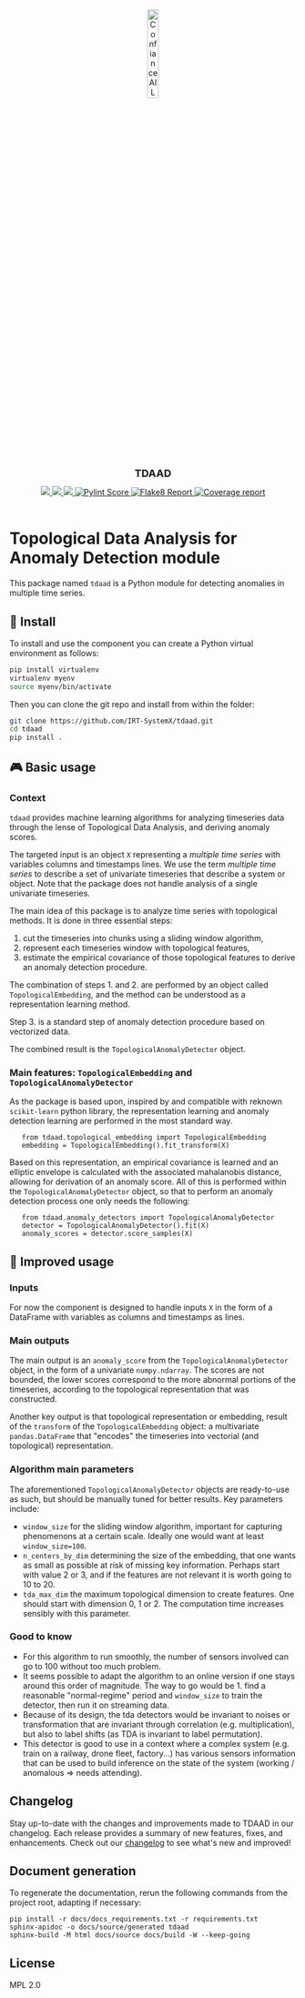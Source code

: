 
<div align="center">
	<img src="_static/Logo_ConfianceAI.png" width="20%" alt="ConfianceAI Logo" />
    <h1 style="font-size: large; font-weight: bold;">TDAAD</h1>
</div>

<div align="center">
    <a href="#">
        <img src="https://img.shields.io/badge/Python-3.12-efefef">
    </a>
    <a href="#">
        <img src="https://img.shields.io/badge/Python-3.13-efefef">
    </a>
    <a href="#">
        <img src="https://img.shields.io/badge/License-MPL-2">
    </a>
    <a href="_static/pylint/pylint.txt">
        <img src="_static/pylint/pylint.svg" alt="Pylint Score">
    </a>
    <a href="_static/flake8/index.html">
        <img src="_static/flake8/flake8.svg" alt="Flake8 Report">
    </a>
	<a href="_static/coverage/index.html">
        <img src="_static/coverage/coverage.svg" alt="Coverage report">
    </a>


</div>
<br>

# Topological Data Analysis for Anomaly Detection module

This package named `tdaad` is a Python module for detecting anomalies in multiple time series.

## 🚀 Install

To install and use the component you can create a Python virtual environment as follows:
```bash
pip install virtualenv
virtualenv myenv
source myenv/bin/activate
```

Then you can clone the git repo and install from within the folder:
```bash
git clone https://github.com/IRT-SystemX/tdaad.git
cd tdaad
pip install .
```

## 🎮 Basic usage

### Context

`tdaad` provides machine learning algorithms for analyzing timeseries data through the lense of Topological Data
Analysis, and deriving anomaly scores.

The targeted input is an object `X` representing a _multiple time series_ with variables columns and timestamps lines.
We use the term _multiple time series_ to describe a set of univariate timeseries that describe a system or object.
Note that the package does not handle analysis of a single univariate timeseries.

The main idea of this package is to analyze time series with topological methods. It is done in three essential steps:

1. cut the timeseries into chunks using a sliding window algorithm,
2. represent each timeseries window with topological features,
3. estimate the empirical covariance of those topological features to derive an anomaly detection procedure.

The combination of steps 1. and 2. are performed by an object called `TopologicalEmbedding`,
and the method can be understood as a representation learning method.

Step 3. is a standard step of anomaly detection procedure based on vectorized data.

The combined result is the `TopologicalAnomalyDetector` object.


### Main features: `TopologicalEmbedding` and `TopologicalAnomalyDetector`

As the package is based upon, inspired by and compatible with reknown `scikit-learn`
python library, the representation learning and anomaly detection learning are performed in the most standard way.

```
   from tdaad.topological_embedding import TopologicalEmbedding
   embedding = TopologicalEmbedding().fit_transform(X)
```

Based on this representation, an empirical covariance is learned and an
elliptic envelope is calculated with the associated mahalanobis distance, allowing for derivation of an anomaly score.
All of this is performed within the `TopologicalAnomalyDetector` object, so that to perform an anomaly detection process
one only needs the following:


```
   from tdaad.anomaly_detectors import TopologicalAnomalyDetector
   detector = TopologicalAnomalyDetector().fit(X)
   anomaly_scores = detector.score_samples(X)
```

## 🔀 Improved usage

### Inputs

For now the component is designed to handle inputs `X` in the form of a
DataFrame with variables as columns and timestamps as lines.

### Main outputs

The main output is an `anomaly_score` from the `TopologicalAnomalyDetector` object,
in the form of a univariate `numpy.ndarray`. The scores are not bounded, the lower scores correspond to the more abnormal portions of the timeseries, according to the topological representation that was constructed.

Another key output is that topological representation or embedding, result of the `transform` of the `TopologicalEmbedding` object: a multivariate `pandas.DataFrame` that "encodes" the timeseries into vectorial (and topological) representation.


### Algorithm main parameters

The aforementioned `TopologicalAnomalyDetector` objects are ready-to-use as such,
but should be manually tuned for better results. Key parameters include:
+ `window_size` for the sliding window algorithm, important for capturing phenomenons at a certain scale. Ideally one would want at least `window_size=100`.
+ `n_centers_by_dim` determining the size of the embedding, that one wants as small as possible at risk of missing key information. Perhaps start with value 2 or 3, and if the features are not relevant it is worth going to 10 to 20.
+ `tda_max_dim` the maximum topological dimension to create features. One should start with dimension 0, 1 or 2. The computation time increases sensibly with this parameter.

### Good to know

- For this algorithm to run smoothly, the number of sensors involved can go to 100 without too much problem.
- It seems possible to adapt the algorithm to an online version if one stays around this order of magnitude. The way to go would be 1. find a reasonable "normal-regime" period and `window_size` to train the detector, then run it on streaming data.
- Because of its design, the tda detectors would be invariant to noises or transformation that are invariant through correlation (e.g. multiplication), but also to label shifts (as TDA is invariant to label permutation).
- This detector is good to use in a context where a complex system (e.g. train on a railway, drone fleet, factory...) has various sensors information that can be used to build inference on the state of the system (working / anomalous => needs attending).

## Changelog
Stay up-to-date with the changes and improvements made to TDAAD in our changelog. Each release provides a summary of new features, fixes, and enhancements.
Check out our [changelog](CHANGELOG.md) to see what's new and improved!


## Document generation

To regenerate the documentation, rerun the following commands from the project root, adapting if
necessary:

```
pip install -r docs/docs_requirements.txt -r requirements.txt
sphinx-apidoc -o docs/source/generated tdaad
sphinx-build -M html docs/source docs/build -W --keep-going
```

## License

MPL 2.0